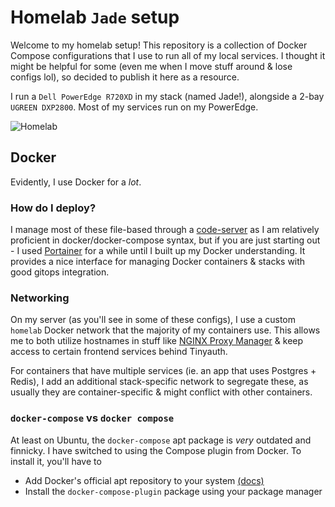 # Homelab `Jade` setup

Welcome to my homelab setup! This repository is a collection of Docker Compose configurations that I use to run all of my local services. I thought it might be helpful for some (even me when I move stuff around & lose configs lol), so decided to publish it here as a resource.

I run a `Dell PowerEdge R720XD` in my stack (named Jade!), alongside a 2-bay `UGREEN DXP2800`. Most of my services run on my PowerEdge.

![Homelab](./jade.png)

## Docker

Evidently, I use Docker for a _lot_.

### How do I deploy?

I manage most of these file-based through a [code-server](./docker/code-server/) as I am relatively proficient in docker/docker-compose syntax, but if you are just starting out - I used [Portainer](https://portainer.io) for a while until I built up my Docker understanding. It provides a nice interface for managing Docker containers & stacks with good gitops integration.

### Networking

On my server (as you'll see in some of these configs), I use a custom `homelab` Docker network that the majority of my containers use. This allows me to both utilize hostnames in stuff like [NGINX Proxy Manager](./docker/nginx-proxy/) & keep access to certain frontend services behind Tinyauth.

For containers that have multiple services (ie. an app that uses Postgres + Redis), I add an additional stack-specific network to segregate these, as usually they are container-specific & might conflict with other containers.

### `docker-compose` vs `docker compose`

At least on Ubuntu, the `docker-compose` apt package is _very_ outdated and finnicky. I have switched to using the Compose plugin from Docker. To install it, you'll have to

- Add Docker's official apt repository to your system [(docs)](https://docs.docker.com/compose/install/linux/#install-using-the-repository)
- Install the `docker-compose-plugin` package using your package manager
